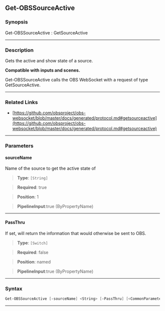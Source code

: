 Get-OBSSourceActive
-------------------
### Synopsis
Get-OBSSourceActive : GetSourceActive

---
### Description

Gets the active and show state of a source.

**Compatible with inputs and scenes.**


Get-OBSSourceActive calls the OBS WebSocket with a request of type GetSourceActive.

---
### Related Links
* [https://github.com/obsproject/obs-websocket/blob/master/docs/generated/protocol.md#getsourceactive](https://github.com/obsproject/obs-websocket/blob/master/docs/generated/protocol.md#getsourceactive)



---
### Parameters
#### **sourceName**

Name of the source to get the active state of



> **Type**: ```[String]```

> **Required**: true

> **Position**: 1

> **PipelineInput**:true (ByPropertyName)



---
#### **PassThru**

If set, will return the information that would otherwise be sent to OBS.



> **Type**: ```[Switch]```

> **Required**: false

> **Position**: named

> **PipelineInput**:true (ByPropertyName)



---
### Syntax
```PowerShell
Get-OBSSourceActive [-sourceName] <String> [-PassThru] [<CommonParameters>]
```
---
